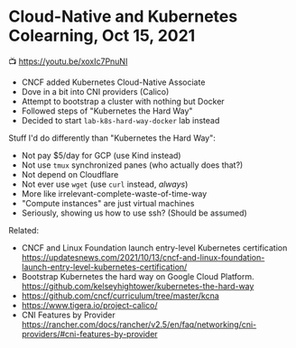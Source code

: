 # Cloud-Native and Kubernetes Colearning, Oct 15, 2021

📺 <https://youtu.be/xoxIc7PnuNI>

* CNCF added Kubernetes Cloud-Native Associate
* Dove in a bit into CNI providers (Calico)
* Attempt to bootstrap a cluster with nothing but Docker
* Followed steps of "Kubernetes the Hard Way"
* Decided to start `lab-k8s-hard-way-docker` lab instead

Stuff I'd do differently than "Kubernetes the Hard Way":

* Not pay \$5/day for GCP (use Kind instead)
* Not use `tmux` synchronized panes (who actually does that?)
* Not depend on Cloudflare
* Not ever use `wget` (use `curl` instead, *always*)
* More like irrelevant-complete-waste-of-time-way
* "Compute instances" are just virtual machines
* Seriously, showing us how to use ssh? (Should be assumed)

Related:

* CNCF and Linux Foundation launch entry-level Kubernetes certification  
  <https://updatesnews.com/2021/10/13/cncf-and-linux-foundation-launch-entry-level-kubernetes-certification/>
* Bootstrap Kubernetes the hard way on Google Cloud Platform.
  <https://github.com/kelseyhightower/kubernetes-the-hard-way>
* <https://github.com/cncf/curriculum/tree/master/kcna>
* <https://www.tigera.io/project-calico/>
* CNI Features by Provider
  <https://rancher.com/docs/rancher/v2.5/en/faq/networking/cni-providers/#cni-features-by-provider>
